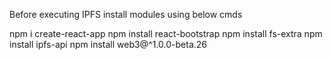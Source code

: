 
Before executing IPFS install modules using below cmds

npm i create-react-app
npm install react-bootstrap
npm install fs-extra
npm install ipfs-api
npm install web3@^1.0.0-beta.26
